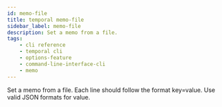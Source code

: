 ```yaml
---
id: memo-file
title: temporal memo-file
sidebar_label: memo-file
description: Set a memo from a file.
tags: 
    - cli reference
    - temporal cli
    - options-feature
    - command-line-interface-cli
    - memo
---
```


Set a memo from a file.
Each line should follow the format key=value.
Use valid JSON formats for value.
